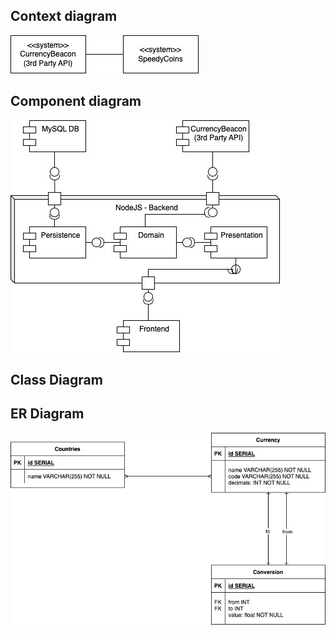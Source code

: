 ## Context diagram

<img src="./Context.jpg" />

## Component diagram

<img src="./Component.jpg" />

## Class Diagram

## ER Diagram

<img src="./Er Diagram.jpg" />

